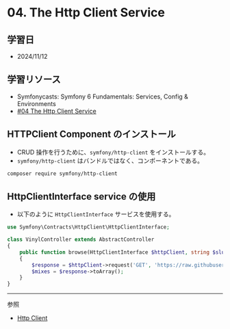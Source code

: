 # 04. The Http Client Service

## 学習日

- 2024/11/12

## 学習リソース

- Symfonycasts: Symfony 6 Fundamentals: Services, Config & Environments
- [#04 The Http Client Service](https://symfonycasts.com/screencast/symfony6-fundamentals/http-client)

## HTTPClient Component のインストール

- CRUD 操作を行うために、`symfony/http-client` をインストールする。
- `symfony/http-client` はバンドルではなく、コンポーネントである。

```bash
composer require symfony/http-client
```

## HttpClientInterface service の使用

- 以下のように `HttpClientInterface` サービスを使用する。

```php
use Symfony\Contracts\HttpClient\HttpClientInterface;

class VinylController extends AbstractController
{
    public function browse(HttpClientInterface $httpClient, string $slug = null): Response
    {
        $response = $httpClient->request('GET', 'https://raw.githubusercontent.com/SymfonyCasts/vinyl-mixes/main/mixes.json');
        $mixes = $response->toArray();
    }
}
```

---

参照

- [Http Client](https://symfony.com/doc/current/http_client.html)
